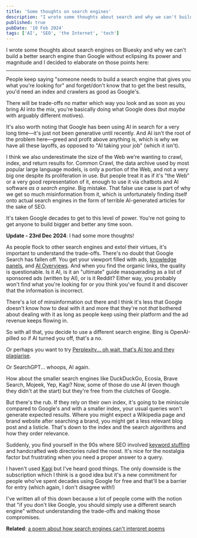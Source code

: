 ```yaml
---
title: 'Some thoughts on search engines'
description: "I wrote some thoughts about search and why we can't build a better search engine than Google without eclipsing its power and magnitude."
published: true
pubDate: '10 Feb 2024'
tags: ['AI', 'SEO', 'the Internet', 'tech']
---
```


I wrote some thoughts about search engines on Bluesky and why we can't build a better search engine than Google without eclipsing its power and magnitude and I decided to elaborate on those points here:

---

People keep saying "someone needs to build a search engine that gives you what you're looking for" and forget/don't know that to get the best results, you'd need an index and crawlers as good as Google's.

There will be trade-offs no matter which way you look and as soon as you bring AI into the mix, you're basically doing what Google does (but *maybe* with arguably different motives).

It's also worth noting that Google has been using AI in search for a very long time—it's just not been generative until recently. And AI isn't the root of the problem here—greed and profit above anything is, which is why we have all these layoffs, as opposed to "AI taking your job" (which it isn't).

I think we also underestimate the size of the Web we're wanting to crawl, index, and return results for. Common Crawl, the data archive used by most popular large language models, is only a portion of the Web, and not a very big one despite its proliferation in use. But people treat it as if it's "the Web" or a very good representation of it, enough to use it via chatbots and AI software _as a search engine_. Big mistake. That false use case is part of why we get so much misinformation from it, which is unfortunately finding itself onto actual search engines in the form of terrible AI-generated articles for the sake of SEO.

It's taken Google decades to get to this level of power. You're not going to get anyone to build bigger and better any time soon.

**Update - 23rd Dec 2024**: I had some more thoughts!

As people flock to other search engines and extol their virtues, it's important to understand the trade-offs. There's no doubt that Google Search has fallen off. You get your viewport filled with ads, [knowledge panels](https://support.google.com/knowledgepanel/answer/9163198?hl=en), and [AI Overviews](https://developers.google.com/search/docs/appearance/ai-overviews). And when you find the organic links, the quality is questionable. Is it AI, is it an "ultimate" guide masquerading as a list of sponsored ads (written by AI), or is it Reddit? Either way, you probably won't find what you're looking for or you think you've found it and discover that the information is incorrect.

There's a lot of minsinformation out there and I think it's less that Google doesn't know how to deal with it and more that they're not _that_ bothered about dealing with it as long as people keep using their platform and the ad revenue keeps flowing in.

So with all that, you decide to use a different search engine. Bing is OpenAI-pilled so if AI turned you off, that's a no.

Or perhaps you want to try [Perplexity... oh wait, that's AI too and they plagiarise](https://www.wired.com/story/perplexity-plagiarized-our-story-about-how-perplexity-is-a-bullshit-machine/).

Or SearchGPT... whoops, AI again.

How about the smaller search engines like DuckDuckGo, Ecosia, Brave Search, Mojeek, Yep, Kagi? Now, some of those do use AI (even though they didn't at the start) but they're free from the clutches of Google.

But there's the rub. If they rely on their own index, it's going to be miniscule compared to Google's and with a smaller index, your usual queries won't generate expected results. Where you might expect a Wikipedia page and brand website after searching a brand, you might get a less relevant blog post and a listicle. That's down to the index and the search algorithms and how they order relevance.

Suddenly, you find yourself in the 90s where SEO involved [keyword stuffing](https://ahrefs.com/seo/glossary/keyword-stuffing) and handcrafted web directories ruled the roost. It's nice for the nostalgia factor but frustrating when you need a proper answer to a query.

I haven't used [Kagi](https://kagi.com/) but I've heard good things. The only downside is the subscription which I think is a good idea but it's a new commitment for people who've spent decades using Google for free and that'll be a barrier for entry (which again, I don't disagree with!)

I've written all of this down because a lot of people come with the notion that "if you don't like Google, you should simply use a different search engine" without understanding the trade-offs and making those compromises.

**Related**: [a poem about how search engines can't interpret poems](/posts/a-poem-about-how-search-engines-cant-interpret-poems/)